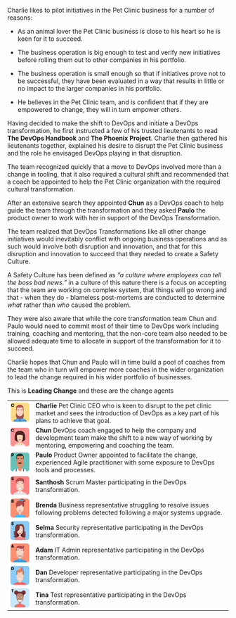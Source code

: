 Charlie likes to pilot initiatives in the Pet Clinic business for a number of reasons:

* As an animal lover the Pet Clinic business is close to his heart so he is keen for it to succeed.

* The business operation is big enough to test and verify new initiatives before rolling them out to other companies in his portfolio.

* The business operation is small enough so that if initiatives prove not to be successful, they have been evaluated in a way that results in little or no impact to the larger companies in his portfolio.

* He believes in the Pet Clinic team, and is confident that if they are empowered to change, they will in turn empower others.

Having decided to make the shift to DevOps and initiate a DevOps transformation, he first instructed a few of his trusted lieutenants to read **The DevOps Handbook** and **The Phoenix Project**. Charlie then gathered his lieutenants together, explained his desire to disrupt the Pet Clinic business and the role he envisaged DevOps playing in that disruption.

The team recognized quickly that a move to DevOps involved more than a change in tooling, that it also required a cultural shift and recommended that a coach be appointed to help the Pet Clinic organization with the required cultural transformation.

After an extensive search they appointed **Chun** as a DevOps coach to help guide the team through the transformation and they asked **Paulo** the product owner to work with her in support of the DevOps Transformation.

The team realized that DevOps Transformations like all other change initiatives would inevitably conflict with ongoing business operations and as such would involve both disruption and innovation, and that for this disruption and innovation to succeed that they needed to create a Safety Culture. 

A Safety Culture has been defined as _“a culture where employees can tell the boss bad news.”_ in a culture of this nature there is a focus on accepting that the team are working on complex system, that things will go wrong and that - when they do - blameless post-mortems are conducted to determine _what_ rather than _who_ caused the problem.

They were also aware that while the core transformation team Chun and Paulo would need to commit most of their time to DevOps work including training, coaching and mentoring, that the non-core team also needed to be allowed adequate time to allocate in support of the transformation for it to succeed.

Charlie hopes that Chun and Paulo will in time build a pool of coaches from the team who in turn will empower more coaches in the wider organization to lead the change required in his wider portfolio of businesses.

This is **Leading Change** and these are the change agents

|   |   |
|---|---|
|![](../../assets/online-devops-dojo/leading-change/charlie.png)|**Charlie** Pet Clinic CEO who is keen to disrupt to the pet clinic market and sees the introduction of DevOps as a key part of his plans to achieve that goal. |
|![](../../assets/online-devops-dojo/leading-change/chun.png)|**Chun** DevOps coach engaged to help the company and development team make the shift to a new way of working by mentoring, empowering and coaching the team. |
|![](../../assets/online-devops-dojo/leading-change/paulo.png)|**Paulo** Product Owner appointed to facilitate the change, experienced Agile practitioner with some exposure to DevOps tools and processes. |
|![](../../assets/online-devops-dojo/leading-change/santhosh.png)|**Santhosh** Scrum Master participating in the DevOps transformation. |
|![](../../assets/online-devops-dojo/leading-change/brenda.png)|**Brenda** Business representative struggling to resolve issues following problems detected following a major systems upgrade. |
|![](../../assets/online-devops-dojo/leading-change/selma.png)|**Selma** Security representative participating in the DevOps transformation. |
|![](../../assets/online-devops-dojo/leading-change/adam.png)|**Adam** IT Admin representative participating in the DevOps transformation. |
|![](../../assets/online-devops-dojo/leading-change/dan.png)|**Dan** Developer representative participating in the DevOps transformation. |
|![](../../assets/online-devops-dojo/leading-change/tina.png)|**Tina** Test representative participating in the DevOps transformation. |

